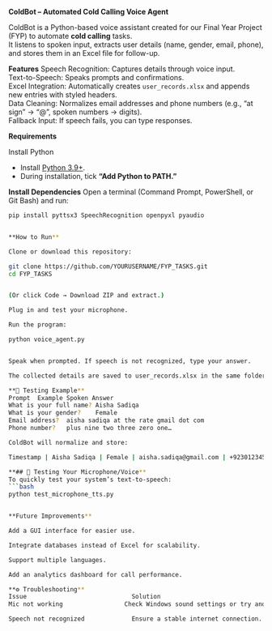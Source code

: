 **ColdBot – Automated Cold Calling Voice Agent**

ColdBot is a Python-based voice assistant created for our Final Year Project (FYP) to automate **cold calling** tasks.  
It listens to spoken input, extracts user details (name, gender, email, phone), and stores them in an Excel file for follow-up.

**Features**
 Speech Recognition: Captures details through voice input.  
 Text-to-Speech: Speaks prompts and confirmations.  
 Excel Integration: Automatically creates `user_records.xlsx` and appends new entries with styled headers.  
 Data Cleaning: Normalizes email addresses and phone numbers (e.g., “at sign” → “@”, spoken numbers → digits).  
 Fallback Input: If speech fails, you can type responses.


**Requirements**

Install Python
- Install [Python 3.9+](https://www.python.org/downloads/).  
- During installation, tick **“Add Python to PATH.”**

**Install Dependencies**
Open a terminal (Command Prompt, PowerShell, or Git Bash) and run:
```bash
pip install pyttsx3 SpeechRecognition openpyxl pyaudio


**How to Run**

Clone or download this repository:

git clone https://github.com/YOURUSERNAME/FYP_TASKS.git
cd FYP_TASKS


(Or click Code → Download ZIP and extract.)

Plug in and test your microphone.

Run the program:

python voice_agent.py


Speak when prompted. If speech is not recognized, type your answer.

The collected details are saved to user_records.xlsx in the same folder.

**🧪 Testing Example**
Prompt	Example Spoken Answer
What is your full name?	Aisha Sadiqa
What is your gender?	Female
Email address?	aisha sadiqa at the rate gmail dot com
Phone number?	plus nine two three zero one…

ColdBot will normalize and store:

Timestamp | Aisha Sadiqa | Female | aisha.sadiqa@gmail.com | +92301234567

**## 🎤 Testing Your Microphone/Voice**
To quickly test your system’s text-to-speech:
```bash
python test_microphone_tts.py


**Future Improvements**

Add a GUI interface for easier use.

Integrate databases instead of Excel for scalability.

Support multiple languages.

Add an analytics dashboard for call performance.

**⚙ Troubleshooting**
Issue	                          Solution
Mic not working                	Check Windows sound settings or try another microphone/headset.

Speech not recognized	          Ensure a stable internet connection.


